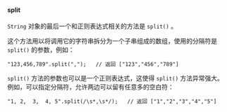 #### split

`String` 对象的最后一个和正则表达式相关的方法是 `split()` 。  

这个方法用以将调用它的字符串拆分为一个子串组成的数组，使用的分隔符是 `split()` 的参数，例如：  

	"123,456,789".split(",");   // 返回 ["123","456","789"]  
	
`split()` 方法的参数也可以是一个正则表达式，这使得 `split()` 方法异常强大。  
例如，可以指定分隔符，允许两边可以留有任意多的空白符：
     
	"1, 2,  3,  4, 5".split(/\s*,\s*/);   // 返回 ["1","2","3","4","5"]


